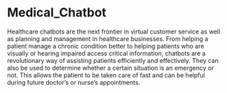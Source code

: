 # Medical_Chatbot

Healthcare chatbots are the next frontier in virtual customer service as well as planning and management in healthcare businesses. From helping a patient manage a chronic condition better to helping patients who are visually or hearing impaired access critical information, chatbots are a revolutionary way of assisting patients efficiently and effectively. They can also be used to determine whether a certain situation is an emergency or not. This allows the patient to be taken care of fast and can be helpful during future doctor’s or nurse’s appointments.
